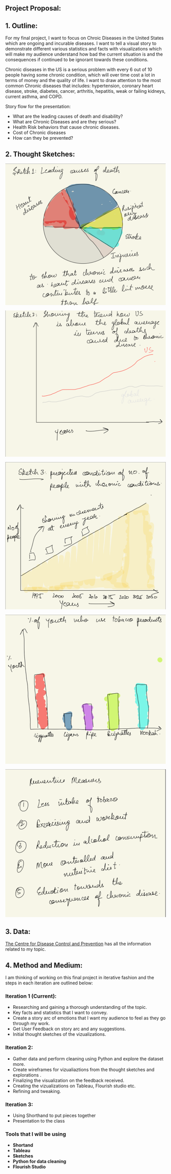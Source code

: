 ## Project Proposal: 

## 1. Outline: 

For my final project, I want to focus on Chroic Diseases in the United States which are ongoing and incurable diseases. I want to tell a visual story to demonstrate different various statistics and facts with visualizations which will make my audience understand how bad the current situation is and the consequences if continued to be ignorant towards these conditions.

Chronic diseases in the US is a serious problem with every 6 out of 10 people having some chronic condition, which will over time cost a lot in terms of money and the quality of life. I want to draw attention to the most common Chronic diseases that includes: hypertension, coronary heart disease, stroke, diabetes, cancer, arthritis, hepatitis, weak or failing kidneys, current asthma, and COPD.


Story flow for the presentation:
* What are the leading causes of death and disability?
* What are Chronic Diseases and are they serious?
* Health Risk behaviors that cause chronic diseases.
* Cost of Chronic diseases
* How can they be prevented?


## 2. Thought Sketches: 

![](/Tsd1.png)

![](/Tsd2.png)

![](/Tsd3.png)

![](/Tsd4.png)

![](/Tsd5.png)


## 3. Data: 

[The Centre for Disease Control and Prevention](https://www.cdc.gov/chronicdisease/index.htm) has all the information related to my topic. 

## 4. Method and Medium: 

I am thinking of working on this final project in iterative fashion and the steps in each iteration are outlined below: 

### Iteration 1 (Current): 

  * Researching and gaining a thorough understanding of the topic.
  * Key facts and statistics that I want to convey. 
  * Create a story arc of emotions that I want my audience to feel as they go through my work.
  * Get User Feedback on story arc and any suggestions.
  * Initial thought sketches of the vizualizations.

### Iteration 2:
  * Gather data and perform cleaning using Python and explore the dataset more.
  * Create wireframes for vizualiaztions from the thought sketches and explorations .
  * Finalizing the visualization on the feedback received.
  * Creating the vizualizations on Tableau, Flourish studio etc. 
  * Refining and tweaking.
  
###  Iteration 3:
 * Using Shorthand to put pieces together
 * Presentation to the class
 

### Tools that I will be using 
* **Shortand** 
* **Tableau** 
* **Sketches**
* **Python for data cleaning**
* **Flourish Studio** 
